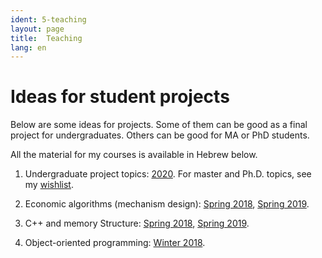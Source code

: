```yaml
---
ident: 5-teaching
layout: page
title:  Teaching
lang: en
---
```


# Ideas for student projects

Below are some ideas for projects. Some of them can be good as a final project for undergraduates. Others can be good for MA or PhD students.

All the material for my courses is available in Hebrew below.

1. Undergraduate project topics: [2020][projects5780]. For master and Ph.D.  topics, see my [wishlist](/pages/en/wishlist/).

1. Economic algorithms (mechanism design): [Spring 2018][alg5778], [Spring 2019][alg5779].

1. C++ and memory Structure: [Spring 2018][cpp5778], [Spring 2019][cpp5779].

1. Object-oriented programming:  [Winter 2018][oop5778].

[projects5780]: https://github.com/erelsgl-at-ariel/projects-5778
[oop5778]: https://github.com/erelsgl-at-ariel/oop-5778
[alg5778]: https://github.com/erelsgl-at-ariel/algorithms2m-5778
[cpp5778]: https://github.com/erelsgl-at-ariel/cpp-5778
[cpp5779]: https://github.com/erelsgl/ariel-cpp-5779
[alg5779]: https://github.com/erelsgl/ariel-algorithms-5779
[sympy]: https://www.sympy.org/en/index.html

